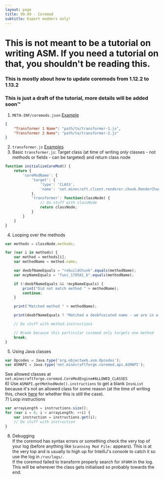 ```yaml
---
layout: page
title: 99.99 - Coremod
subtitle: Expert modders only!
---
```


# This is not meant to be a tutorial on writing ASM. If you need a tutorial on that, you shouldn't be reading this.
### This is mostly about how to update coremods from 1.12.2 to 1.13.2

### This is just a draft of the tutorial, more details will be added soon™️

1) `META-INF/coremods.json` [Example](https://github.com/Cadiboo/RenderChunk-rebuildChunk-Hooks/tree/master/src/main/resources/META-INF/coremods.json)
```json
{
	"Transformer 1 Name": "path/to/transformer-1.js",
	"Transformer 2 Name": "path/to/transformer-2.js"
}

```  
2) `transformer.js` [Examples](https://github.com/Cadiboo/RenderChunk-rebuildChunk-Hooks/tree/master/src/main/resources/coremods/)  
3) Basic `transformer.js`: Target class (at time of writing _only_ classes - not methods or fields - can be targeted) and return class node
```javascript
function initializeCoreMod() {
	return {
		'coreModName': {
			'target': {
				'type': 'CLASS',
				'name': 'net.minecraft.client.renderer.chunk.RenderChunk'
			},
			'transformer': function(classNode) {
				// Do stuff with classNode
				return classNode;
			}
		}
	}
}
```  
4) Looping over the methods
```javascript
var methods = classNode.methods;

for (var i in methods) {
	var method = methods[i];
	var methodName = method.name;

	var deobfNameEquals = "rebuildChunk".equals(methodName);
	var mcpNameEquals = "func_178581_b".equals(methodName);

	if (!deobfNameEquals && !mcpNameEquals) {
		print("Did not match method " + methodName);
		continue;
	}

	print("Matched method " + methodName);

	print(deobfNameEquals ? "Matched a deobfuscated name - we are in a DEOBFUSCATED/MCP-NAMED DEVELOPER Environment" : "Matched an SRG name - We are in an SRG-NAMED PRODUCTION Environment")

	// Do stuff with method.instructions

	// Break because this particular coremod only targets one method
	break;
}
```  
5) Using Java classes
```javascript
var Opcodes = Java.type('org.objectweb.asm.Opcodes');
var ASMAPI = Java.type('net.minecraftforge.coremod.api.ASMAPI');
```
See allowed classes at `net.minecraftforge.coremod.CoreModEngine#ALLOWED_CLASSES`  
6) Use `ASMAPI.getMethodNode().instructions` to get a blank `InsnList` because it's not an allowed class for some reason (at the time of writing this, check [here](https://github.com/MinecraftForge/CoreMods/pull/14) for whether this is still the case).  
7) Loop instructions
```javascript
var arrayLength = instructions.size();
for (var i = 0; i < arrayLength; ++i) {
	var instruction = instructions.get(i);
	// Do stuff with instruction
}
```  
8) Debugging  
If the coremod has syntax errors or something check the very top of your log (before anything like `Scanning Mod File:` appears). This is at the very top and is usually to high up for IntelliJ's console to catch it so use the log in `/run/logs/`.  
If the coremod failed to transform properly search for `XFORM` in the log. This will be wherever the class gets initialised so probably towards the end.